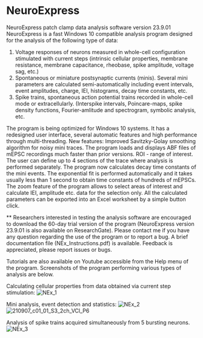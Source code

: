 # NeuroExpress
NeuroExpress patch clamp data analysis software version 23.9.01
NeuroExpress is a fast Windows 10 compatible analysis program designed for the analysis of the following type of data:

1) Voltage responses of neurons measured in whole-cell configuration stimulated with current steps (intrinsic cellular properties, membrane resistance,
   membrane capacitance, rheobase, spike amplitude, voltage sag, etc.)
2) Spontaneous or miniature postsynaptic currents (minis). Several mini parameters are calculated semi-automatically including event intervals, event amplitudes,
   charge, IEI, histograms, decay time constants, etc.
3) Spike trains, spontaneous action potential trains recorded in whole-cell mode or extracellularly. (Interspike intervals, Poincare-maps, spike density functions,
   Fourier-amlitude and spectrogram, symbolic analysis, etc.

The program is being optimized for Windows 10 systems. It has a redesigned user interface, several automatic features and high performance through multi-threading. 
New features: Improved Savitzky-Golay smoothing algorithm for noisy mini traces. The program loads and displays ABF files of mEPSC recordings much faster than prior versions. 
ROI - range of interest. The user can define up to 4 sections of the trace where analysis is performed separately. The program now calculates decay time constants of the 
mini events. The exponential fit is performed automatically and it takes usually less than 1 second to obtain time constants of hundreds of mEPSCs. The zoom feature of the 
program allows to select areas of interest and calculate IEI, amplitude etc. data for the selection only. 
All the calculated parameters can be exported into an Excel worksheet by a simple button click. 

** Researchers interested in testing the analysis software are encouraged to download the 60-day trial version of the program (NeuroExpress version 23.9.01 is also available 
on ResearchGate). Please contact me if you have any question regarding the use of the program or to report a bug. A brief documentation file (NEx_Instructions.pdf) is available.
Feedback is appreciated, please report issues or bugs.

Tutorials are also available on Youtube accessible from the Help menu of the program.
Screenshots of the program performing various types of analysis are below.

Calculating cellular properties from data obtained via current step stimulation:
![NEx_1](https://github.com/attilaszuc/NeuroExpress/assets/149586298/39357bd8-302a-4655-9049-cef534b32e4f)

Mini analysis, event detection and statistics:
![NEx_2](https://github.com/attilaszuc/NeuroExpress/assets/149586298/84de489a-b6ae-4350-941a-260e7ff65773)
![210907_c01_01_S3_2ch_VCl_P6](https://github.com/attilaszuc/NeuroExpress-patch-clamp-analysis/assets/149586298/8c2b3aaf-3514-4e4b-8dca-b7e5bbcc7291)

Analysis of spike trains acquired simultaneously from 5 bursting neurons.
![NEx_3](https://github.com/attilaszuc/NeuroExpress/assets/149586298/723d63f8-f3bd-4c1c-8182-ba8cb1305b74)
